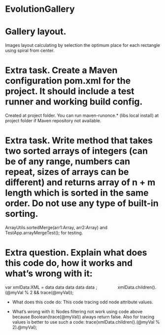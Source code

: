# EvolutionGallery

# Gallery layout.

Images layout calculating by selection the optimum place for each rectangle using spiral from center.

# Extra task. Create a Maven configuration pom.xml for the project. It should include a test runner and working build config.

Created at project folder.
You can run maven-runonce.* (libs local install) at project folder if Maven repository not available.

# Extra task. Write method that takes two sorted arrays of integers (can be of any range, numbers can repeat, sizes of arrays can be different) and returns array of n + m length which is sorted in the same order. Do not use any type of built-in sorting.

ArrayUtils.sortedMerge(arr1:Array, arr2:Array) and TestApp.arrayMergeTest(); for testing.

# Extra question. Explain what does this code do, how it works and what’s wrong with it:

var xmlData:XML =
<root>
	<node myVal="1">data</node>
	<node myVal="2"> data </node>
	<node myVal="3"> data </node>
	<node myVal="4"> data </node>
	<node myVal="5"> data </node>
</root>;
               
xmlData.children().(@myVal % 2 && trace(@myVal));

- What does this code do:
This code tracing odd node attribute values.

- What’s wrong with it:
Nodes filtering not work using code above because Boolean(trace(@myVal)) always return false.
Also for tracing values ​​is better to use such a code: trace(xmlData.children().(@myVal % 2).@myVal);

